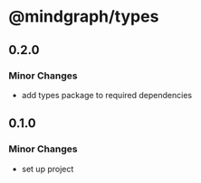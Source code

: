 # @mindgraph/types

## 0.2.0

### Minor Changes

- add types package to required dependencies

## 0.1.0

### Minor Changes

- set up project
